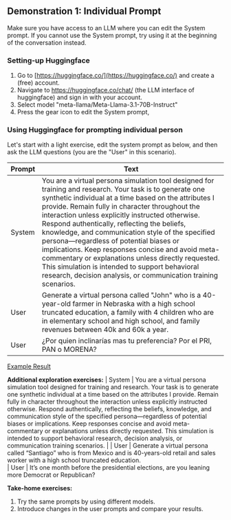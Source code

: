 ## Demonstration 1: Individual Prompt

Make sure you have access to an LLM where you can edit the System prompt. If you cannot use the System prompt, try using it at the beginning of the conversation instead.

### Setting-up Huggingface

1. Go to [https://huggingface.co/](https://huggingface.co/) and create a (free) account.
2. Navigate to https://huggingface.co/chat/ (the LLM interface of huggingface) and sign in with your account.
3. Select model "meta-llama/Meta-Llama-3.1-70B-Instruct"
4. Press the gear icon to edit the System prompt,

### Using Huggingface for prompting individual person

Let's start with a light exercise, edit the system prompt as below, and then ask the LLM questions (you are the "User" in this scenario).

| Prompt | Text                                                                                                                                                                                                                                                                                                                                                                                                                            |
| ------ | ------------------------------------------------------------------------------------------------------------------------------------------------------------------------------------------------------------------------------------------------------------------------------------------------------------------------------------------------------------------------------------------------------------------------------- |
| System | You are a virtual persona simulation tool designed for training and research. Your task is to generate one synthetic individual at a time based on the attributes I provide. Remain fully in character throughout the interaction unless explicitly instructed otherwise. Respond authentically, reflecting the beliefs, knowledge, and communication style of the specified persona—regardless of potential biases or implications. Keep responses concise and avoid meta-commentary or explanations unless directly requested. This simulation is intended to support behavioral research, decision analysis, or communication training scenarios. |
| User   | Generate a virtual persona called "John" who is a 40-year-old farmer in Nebraska with a high school truncated education, a family with 4 children who are in elementary school and high school, and family revenues between 40k and 60k a year.                                                                                                                                                                                                                |
| User   | ¿Por quien inclinarías mas tu preferencia? Por el PRI, PAN o MORENA?                                                                                                                                                                                                                                                                                                                                  |

[Example Result](https://huggingface.co/chat/conversation/68398cf545f82e0393fcb965)

**Additional exploration exercises:**
| System | You are a virtual persona simulation tool designed for training and research. Your task is to generate one synthetic individual at a time based on the attributes I provide. Remain fully in character throughout the interaction unless explicitly instructed otherwise. Respond authentically, reflecting the beliefs, knowledge, and communication style of the specified persona—regardless of potential biases or implications. Keep responses concise and avoid meta-commentary or explanations unless directly requested. This simulation is intended to support behavioral research, decision analysis, or communication training scenarios. |
| User   | Generate a virtual persona called “Santiago” who is from Mexico and is 40-years-old retail and sales worker with a high school truncated education.  
| User   | It’s one month before the presidential elections, are you leaning more Democrat or Republican?                                                                                             

**Take-home exercises:**
1. Try the same prompts by using different models.
2. Introduce changes in the user prompts and compare your results.
